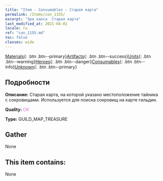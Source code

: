 ```yaml
---
title: "Item - Consumables - Старая карта"
permalink: /Items/con_1155/
excerpt: "Эра хаоса  Старая карта"
last_modified_at: 2021-04-01
locale: ru
ref: "con_1155.md"
toc: false
classes: wide
---
```

 [Materials](/ru/Items/){: .btn .btn--primary}[Artifacts](/ru/Items/Artifacts/){: .btn .btn--success}[Units](/ru/Items/Units/){: .btn .btn--warning}[Heroes](/ru/Items/Heroes/){: .btn .btn--danger}[Consumables](/ru/Items/Consumables/){: .btn .btn--info}[Unknown](/ru/Items/Unknown/){: .btn .btn--primary}

## Подробности
 **Описание:** Старая карта, на которой указано местоположение тайника с сокровищами. Используется для поиска сокровищ на карте гильдии.

 **Quality:** <span style="color: #DA70D6">OK</span>

 **Type:** GUILD_MAP_TREASURE

## Gather

  None

## This item contains:

  None

